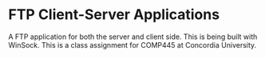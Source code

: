 FTP Client-Server Applications
============================

A FTP application for both the server and client side. This is being built with WinSock. This is a class assignment for COMP445 at Concordia University.

